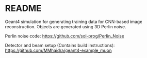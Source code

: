 # README
Geant4 simulation for generating training data for CNN-based image reconstruction.
Objects are generated using 3D Perlin noise.

Perlin noise code: https://github.com/sol-prog/Perlin_Noise

Detector and beam setup (Contains build instructions): https://github.com/MMhaidra/geant4-example_muon
